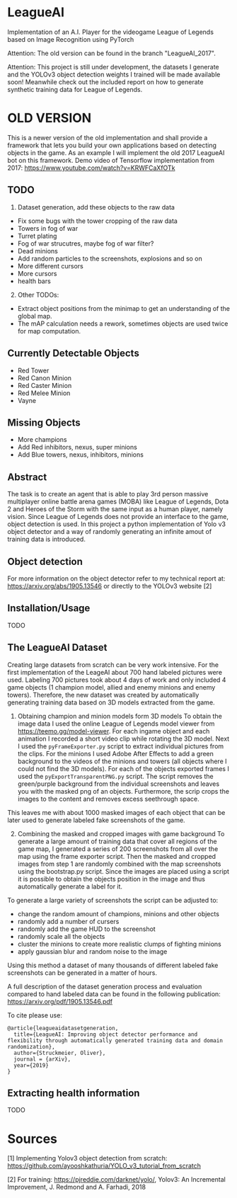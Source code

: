 # LeagueAI
Implementation of an A.I. Player for the videogame League of Legends based on Image Recognition using PyTorch

Attention: The old version can be found in the branch "LeagueAI_2017".

Attention: This project is still under development, the datasets I generate and the YOLOv3 object detection weights I trained will be made available soon! Meanwhile check out the included report on how to generate synthetic training data for League of Legends.

# OLD VERSION
This is a newer version of the old implementation and shall provide a framework that lets you build your own applications based on detecting objects in the game. As an example I will implement the old 2017 LeagueAI bot on this framework.
Demo video of Tensorflow implementation from 2017: https://www.youtube.com/watch?v=KRWFCaXfOTk

## TODO
1) Dataset generation, add these objects to the raw data
- Fix some bugs with the tower cropping of the raw data
- Towers in fog of war
- Turret plating
- Fog of war strucutres, maybe fog of war filter?
- Dead minions
- Add random particles to the screenshots, explosions and so on
- More different cursors
- More cursors
- health bars

2) Other TODOs:
- Extract object positions from the minimap to get an understanding of the global map.
- The mAP calculation needs a rework, sometimes objects are used twice for map computation.


## Currently Detectable Objects
- Red Tower
- Red Canon Minion
- Red Caster Minion
- Red Melee Minion
- Vayne

## Missing Objects
- More champions
- Add Red inhibitors, nexus, super minions
- Add Blue towers, nexus, inhibitors, minions

## Abstract
The task is to create an agent that is able to play 3rd person massive multiplayer online battle arena games (MOBA) like League of Legends, Dota 2 and Heroes of the Storm with the same input as a human player, namely vision.
Since League of Legends does not provide an interface to the game, object detection is used.
In this project a python implementation of Yolo v3 object detector and a way of randomly generating an infinite amout of training data is introduced.

## Object detection
For more information on the object detector refer to my technical report at: https://arxiv.org/abs/1905.13546 or directly to the YOLOv3 website [2]

## Installation/Usage
TODO

## The LeagueAI Dataset
Creating large datasets from scratch can be very work intensive.
For the first implementation of the LeageAI about 700 hand labeled pictures were used.
Labeling 700 pictures took about 4 days of work and only included 4 game objects (1 champion model, allied and enemy minions and enemy towers).
Therefore, the new dataset was created by automatically generating training data based on 3D models extracted from the game.

1. Obtaining champion and minion models form 3D models
To obtain the image data I used the online League of Legends model viewer from https://teemo.gg/model-viewer.
For each ingame object and each animation I recorded a short video clip while rotating the 3D model.
Next I used the `pyFrameExporter.py` script to extract individual pictures from the clips.
For the minions I used Adobe After Effects to add a green background to the videos of the minions and towers (all objects where I could not find the 3D models).
For each of the objects exported frames I used the `pyExportTransparentPNG.py` script.
The script removes the green/purple background from the individual screenshots and leaves you with the masked png of an objects.
Furthermore, the scrip crops the images to the content and removes excess seethrough space.

This leaves me with about 1000 masked images of each object that can be later used to generate labeled fake screenshots of the game.

2. Combining the masked and cropped images with game background 
To generate a large amount of training data that cover all regions of the game map, I generated a series of 200 screenshots from all over the map using the frame exporter script.
Then the masked and cropped images from step 1 are randomly combined with the map screenshots using the bootstrap.py script.
Since the images are placed using a script it is possible to obtain the objects position in the image and thus automatically generate a label for it.

To generate a large variety of screenshots the script can be adjusted to:
- change the random amount of champions, minions and other objects 
- randomly add a number of cursers
- randomly add the game HUD to the screenshot
- randomly scale all the objects
- cluster the minions to create more realistic clumps of fighting minions
- apply gaussian blur and random noise to the image

Using this method a dataset of many thousands of different labeled fake screenshots can be generated in a matter of hours.

A full description of the dataset generation process and evaluation compared to hand labeled data can be found in the following publication: https://arxiv.org/pdf/1905.13546.pdf

To cite please use:
```
@article{leagueaidatasetgeneration,
  title={LeagueAI: Improving object detector performance and flexibility through automatically generated training data and domain randomization},
  author={Struckmeier, Oliver},
  journal = {arXiv},
  year={2019}
}
```

## Extracting health information
TODO


# Sources
[1] Implementing Yolov3 object detection from scratch: https://github.com/ayooshkathuria/YOLO_v3_tutorial_from_scratch

[2] For training: https://pjreddie.com/darknet/yolo/, Yolov3: An Incremental Improvement, J. Redmond and A. Farhadi, 2018
